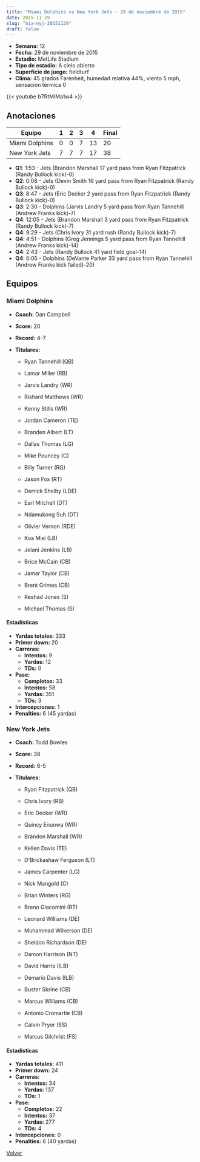```yaml
---
title: "Miami Dolphins vs New York Jets - 29 de noviembre de 2015"
date: 2015-11-29
slug: "mia-nyj-20151129"
draft: false
---
```


- **Semana:** 12
- **Fecha:** 29 de noviembre de 2015
- **Estadio:** MetLife Stadium
- **Tipo de estadio:** A cielo abierto
- **Superficie de juego:** fieldturf
- **Clima:** 45 grados Farenheit, humedad relativa 44%, viento 5 mph, sensación térmica 0


{{< youtube b7RtMiMa1w4 >}}


## Anotaciones
| Equipo | 1 | 2 | 3 | 4 | Final |
|--------|---|---|---|---|-------|
| Miami Dolphins  | 0 | 0 | 7 | 13  | 20 |
| New York Jets  | 7 | 7 | 7 | 17  | 38 |
- **Q1**: 1:53 - Jets (Brandon Marshall 17 yard pass from Ryan Fitzpatrick (Randy Bullock kick)-0)
- **Q2**: 0:08 - Jets (Devin Smith 16 yard pass from Ryan Fitzpatrick (Randy Bullock kick)-0)
- **Q3**: 8:47 - Jets (Eric Decker 2 yard pass from Ryan Fitzpatrick (Randy Bullock kick)-0)
- **Q3**: 2:30 - Dolphins (Jarvis Landry 5 yard pass from Ryan Tannehill (Andrew Franks kick)-7)
- **Q4**: 12:05 - Jets (Brandon Marshall 3 yard pass from Ryan Fitzpatrick (Randy Bullock kick)-7)
- **Q4**: 9:29 - Jets (Chris Ivory 31 yard rush (Randy Bullock kick)-7)
- **Q4**: 4:51 - Dolphins (Greg Jennings 5 yard pass from Ryan Tannehill (Andrew Franks kick)-14)
- **Q4**: 2:43 - Jets (Randy Bullock 41 yard field goal-14)
- **Q4**: 0:05 - Dolphins (DeVante Parker 33 yard pass from Ryan Tannehill (Andrew Franks kick failed)-20)


## Equipos


### Miami Dolphins
* **Coach:** Dan Campbell
* **Score:** 20
* **Record:** 4-7
* **Titulares:** 

  * Ryan Tannehill (QB) 

  * Lamar Miller (RB) 

  * Jarvis Landry (WR) 

  * Rishard Matthews (WR) 

  * Kenny Stills (WR) 

  * Jordan Cameron (TE) 

  * Branden Albert (LT) 

  * Dallas Thomas (LG) 

  * Mike Pouncey (C) 

  * Billy Turner (RG) 

  * Jason Fox (RT) 

  * Derrick Shelby (LDE) 

  * Earl Mitchell (DT) 

  * Ndamukong Suh (DT) 

  * Olivier Vernon (RDE) 

  * Koa Misi (LB) 

  * Jelani Jenkins (LB) 

  * Brice McCain (CB) 

  * Jamar Taylor (CB) 

  * Brent Grimes (CB) 

  * Reshad Jones (S) 

  * Michael Thomas (S) 

#### Estadísticas
* **Yardas totales:** 333
* **Primer down:** 20
* **Carreras:**
  * **Intentos:** 9
  * **Yardas:** 12
  * **TDs:** 0
* **Pase:**
  * **Completos:** 33
  * **Intentos:** 58
  * **Yardas:** 351
  * **TDs:** 3
* **Intercepciones:** 1
* **Penalties:** 6 (45 yardas)

### New York Jets
* **Coach:** Todd Bowles
* **Score:** 38
* **Record:** 6-5
* **Titulares:** 

  * Ryan Fitzpatrick (QB) 

  * Chris Ivory (RB) 

  * Eric Decker (WR) 

  * Quincy Enunwa (WR) 

  * Brandon Marshall (WR) 

  * Kellen Davis (TE) 

  * D'Brickashaw Ferguson (LT) 

  * James Carpenter (LG) 

  * Nick Mangold (C) 

  * Brian Winters (RG) 

  * Breno Giacomini (RT) 

  * Leonard Williams (DE) 

  * Muhammad Wilkerson (DE) 

  * Sheldon Richardson (DE) 

  * Damon Harrison (NT) 

  * David Harris (ILB) 

  * Demario Davis (ILB) 

  * Buster Skrine (CB) 

  * Marcus Williams (CB) 

  * Antonio Cromartie (CB) 

  * Calvin Pryor (SS) 

  * Marcus Gilchrist (FS) 

#### Estadísticas
* **Yardas totales:** 411
* **Primer down:** 24
* **Carreras:**
  * **Intentos:** 34
  * **Yardas:** 137
  * **TDs:** 1
* **Pase:**
  * **Completos:** 22
  * **Intentos:** 37
  * **Yardas:** 277
  * **TDs:** 4
* **Intercepciones:** 0
* **Penalties:** 6 (40 yardas)


[Volver](/historia/2015)

